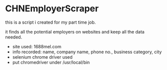 # CHNEmployerScraper

this is a script i created for my part time job.

it finds all the potential employers on websites and keep all the data needed.

- site used: 1688mel.com
- info recorded: name, company name, phone no., business category, city
- selenium chrome driver used
- put chromedriver under /usr/local/bin
